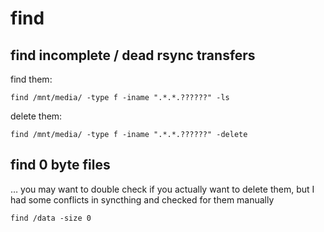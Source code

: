 # find

## find incomplete / dead rsync transfers

find them:

```
find /mnt/media/ -type f -iname ".*.*.??????" -ls
```

delete them:

```
find /mnt/media/ -type f -iname ".*.*.??????" -delete
```

## find 0 byte files

… you may want to double check if you actually want to delete them, but I had some conflicts in syncthing and checked for them manually

```
find /data -size 0
```